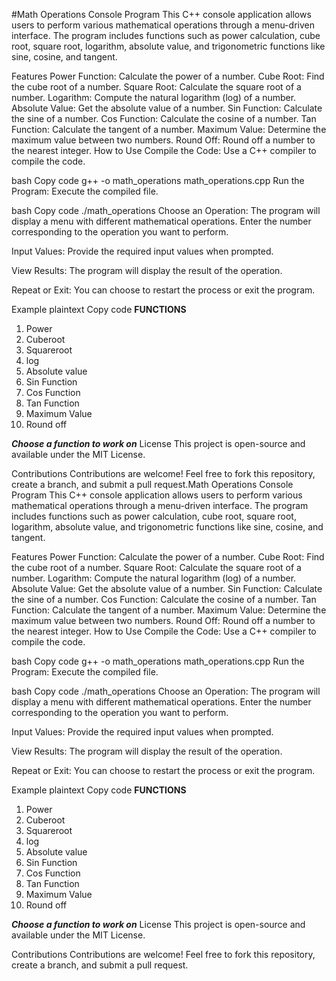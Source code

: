 #Math Operations Console Program
This C++ console application allows users to perform various mathematical operations through a menu-driven interface. The program includes functions such as power calculation, cube root, square root, logarithm, absolute value, and trigonometric functions like sine, cosine, and tangent.

Features
Power Function: Calculate the power of a number.
Cube Root: Find the cube root of a number.
Square Root: Calculate the square root of a number.
Logarithm: Compute the natural logarithm (log) of a number.
Absolute Value: Get the absolute value of a number.
Sin Function: Calculate the sine of a number.
Cos Function: Calculate the cosine of a number.
Tan Function: Calculate the tangent of a number.
Maximum Value: Determine the maximum value between two numbers.
Round Off: Round off a number to the nearest integer.
How to Use
Compile the Code: Use a C++ compiler to compile the code.

bash
Copy code
g++ -o math_operations math_operations.cpp
Run the Program: Execute the compiled file.

bash
Copy code
./math_operations
Choose an Operation: The program will display a menu with different mathematical operations. Enter the number corresponding to the operation you want to perform.

Input Values: Provide the required input values when prompted.

View Results: The program will display the result of the operation.

Repeat or Exit: You can choose to restart the process or exit the program.

Example
plaintext
Copy code
**********FUNCTIONS**********
1.  Power 
2.  Cuberoot 
3.  Squareroot 
4.  log 
5.  Absolute value 
6.  Sin Function 
7.  Cos Function 
8.  Tan Function 
9.  Maximum Value 
10. Round off 

*****Choose a function to work on*****
License
This project is open-source and available under the MIT License.

Contributions
Contributions are welcome! Feel free to fork this repository, create a branch, and submit a pull request.Math Operations Console Program
This C++ console application allows users to perform various mathematical operations through a menu-driven interface. The program includes functions such as power calculation, cube root, square root, logarithm, absolute value, and trigonometric functions like sine, cosine, and tangent.

Features
Power Function: Calculate the power of a number.
Cube Root: Find the cube root of a number.
Square Root: Calculate the square root of a number.
Logarithm: Compute the natural logarithm (log) of a number.
Absolute Value: Get the absolute value of a number.
Sin Function: Calculate the sine of a number.
Cos Function: Calculate the cosine of a number.
Tan Function: Calculate the tangent of a number.
Maximum Value: Determine the maximum value between two numbers.
Round Off: Round off a number to the nearest integer.
How to Use
Compile the Code: Use a C++ compiler to compile the code.

bash
Copy code
g++ -o math_operations math_operations.cpp
Run the Program: Execute the compiled file.

bash
Copy code
./math_operations
Choose an Operation: The program will display a menu with different mathematical operations. Enter the number corresponding to the operation you want to perform.

Input Values: Provide the required input values when prompted.

View Results: The program will display the result of the operation.

Repeat or Exit: You can choose to restart the process or exit the program.

Example
plaintext
Copy code
**********FUNCTIONS**********
1.  Power 
2.  Cuberoot 
3.  Squareroot 
4.  log 
5.  Absolute value 
6.  Sin Function 
7.  Cos Function 
8.  Tan Function 
9.  Maximum Value 
10. Round off 

*****Choose a function to work on*****
License
This project is open-source and available under the MIT License.

Contributions
Contributions are welcome! Feel free to fork this repository, create a branch, and submit a pull request.
